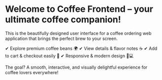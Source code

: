# Welcome to Coffee Frontend – your ultimate coffee companion!
This is the beautifully designed user interface for a coffee ordering web application that brings the perfect brew to your screen.

✔ Explore premium coffee beans 🌍
✔ View details & flavor notes ☕
✔ Add to cart & checkout easily 🛒
✔ Responsive & modern design 📱💻

The goal? A smooth, interactive, and visually delightful experience for coffee lovers everywhere!
